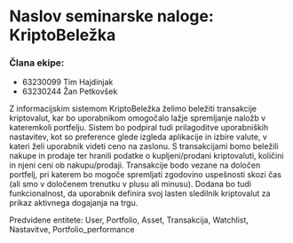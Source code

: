 # Naslov seminarske naloge: KriptoBeležka

### Člana ekipe:
- 63230099 Tim Hajdinjak
- 63230244 Žan Petkovšek

Z informacijskim sistemom KriptoBeležka želimo beležiti transakcije kriptovalut, kar bo uporabnikom omogočalo lažje spremljanje naložb v kateremkoli portfelju. Sistem bo podpiral tudi prilagoditve uporabniških nastavitev, kot so preference glede izgleda aplikacije in izbire valute, v kateri želi uporabnik videti ceno na zaslonu. S transakcijami bomo beležili nakupe in prodaje ter hranili podatke o kupljeni/prodani kriptovaluti, količini in njeni ceni ob nakupu/prodaji. Transakcije bodo vezane na določen portfelj, pri katerem bo mogoče spremljati zgodovino uspešnosti skozi čas (ali smo v določenem trenutku v plusu ali minusu). Dodana bo tudi funkcionalnost, da uporabnik definira svoj lasten sledilnik kriptovalut za prikaz aktivnega dogajanja na trgu.

Predvidene entitete: User, Portfolio, Asset, Transakcija, Watchlist, Nastavitve, Portfolio_performance